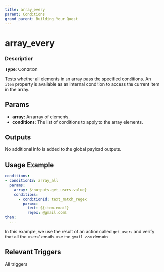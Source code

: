 ```yaml
---
title: array_every
parent: Conditions
grand_parent: Building Your Quest
---
```


# array_every

### Description

**Type**: Condition

Tests whether all elements in an array pass the specified conditions. An `item` property is available as an internal condition to access the current item in the array.

## Params

- **array:** An array of elements.
- **conditions:** The list of conditions to apply to the array elements.

## Outputs

No additional info is added to the global payload outputs.

## Usage Example

```yaml
conditions:
- conditionId: array_all
  params:
    array: ${outputs.get_users.value}
    conditions:
      - conditionId: text_match_regex
        params: 
          text: ${item.email}
          regex: @gmail.com$
then:
  ...
```

In this example, we use the result of an action called `get_users` and verify that all the users' emails use the `gmail.com` domain.

## Relevant Triggers

All triggers